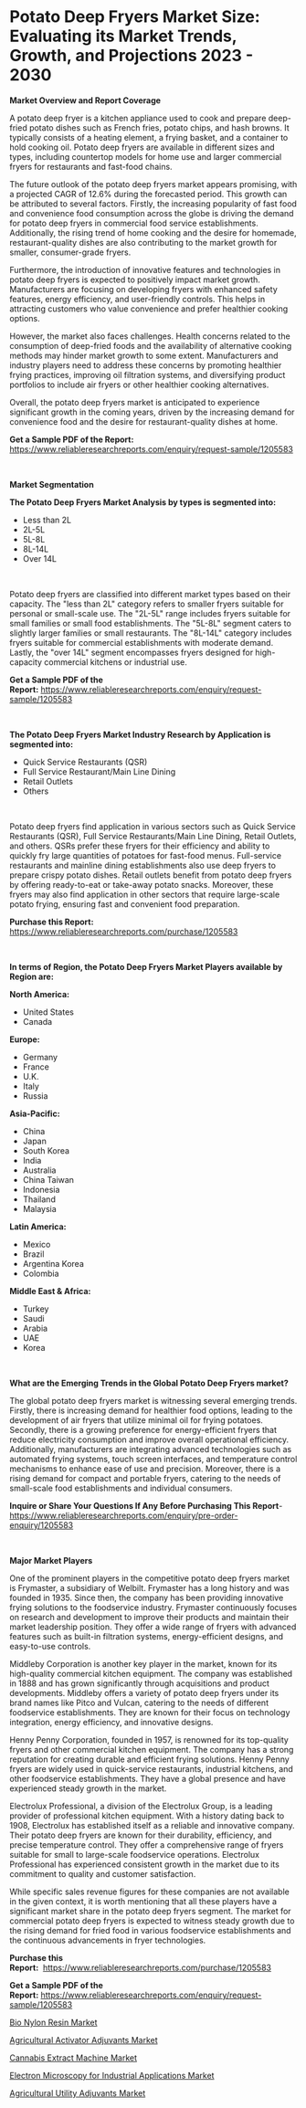 <p><h1>Potato Deep Fryers Market Size: Evaluating its Market Trends, Growth, and Projections 2023 - 2030</h1></p><p><strong>Market Overview and Report Coverage</strong></p>
<p><p>A potato deep fryer is a kitchen appliance used to cook and prepare deep-fried potato dishes such as French fries, potato chips, and hash browns. It typically consists of a heating element, a frying basket, and a container to hold cooking oil. Potato deep fryers are available in different sizes and types, including countertop models for home use and larger commercial fryers for restaurants and fast-food chains.</p><p>The future outlook of the potato deep fryers market appears promising, with a projected CAGR of 12.6% during the forecasted period. This growth can be attributed to several factors. Firstly, the increasing popularity of fast food and convenience food consumption across the globe is driving the demand for potato deep fryers in commercial food service establishments. Additionally, the rising trend of home cooking and the desire for homemade, restaurant-quality dishes are also contributing to the market growth for smaller, consumer-grade fryers.</p><p>Furthermore, the introduction of innovative features and technologies in potato deep fryers is expected to positively impact market growth. Manufacturers are focusing on developing fryers with enhanced safety features, energy efficiency, and user-friendly controls. This helps in attracting customers who value convenience and prefer healthier cooking options.</p><p>However, the market also faces challenges. Health concerns related to the consumption of deep-fried foods and the availability of alternative cooking methods may hinder market growth to some extent. Manufacturers and industry players need to address these concerns by promoting healthier frying practices, improving oil filtration systems, and diversifying product portfolios to include air fryers or other healthier cooking alternatives.</p><p>Overall, the potato deep fryers market is anticipated to experience significant growth in the coming years, driven by the increasing demand for convenience food and the desire for restaurant-quality dishes at home.</p></p>
<p><strong>Get a Sample PDF of the Report:</strong> <a href="https://www.reliableresearchreports.com/enquiry/request-sample/1205583">https://www.reliableresearchreports.com/enquiry/request-sample/1205583</a></p>
<p>&nbsp;</p>
<p><strong>Market Segmentation</strong></p>
<p><strong>The Potato Deep Fryers Market Analysis by types is segmented into:</strong></p>
<p><ul><li>Less than 2L</li><li>2L-5L</li><li>5L-8L</li><li>8L-14L</li><li>Over 14L</li></ul></p>
<p>&nbsp;</p>
<p><p>Potato deep fryers are classified into different market types based on their capacity. The "less than 2L" category refers to smaller fryers suitable for personal or small-scale use. The "2L-5L" range includes fryers suitable for small families or small food establishments. The "5L-8L" segment caters to slightly larger families or small restaurants. The "8L-14L" category includes fryers suitable for commercial establishments with moderate demand. Lastly, the "over 14L" segment encompasses fryers designed for high-capacity commercial kitchens or industrial use.</p></p>
<p><strong>Get a Sample PDF of the Report:</strong>&nbsp;<a href="https://www.reliableresearchreports.com/enquiry/request-sample/1205583">https://www.reliableresearchreports.com/enquiry/request-sample/1205583</a></p>
<p>&nbsp;</p>
<p><strong>The Potato Deep Fryers Market Industry Research by Application is segmented into:</strong></p>
<p><ul><li>Quick Service Restaurants (QSR)</li><li>Full Service Restaurant/Main Line Dining</li><li>Retail Outlets</li><li>Others</li></ul></p>
<p>&nbsp;</p>
<p><p>Potato deep fryers find application in various sectors such as Quick Service Restaurants (QSR), Full Service Restaurants/Main Line Dining, Retail Outlets, and others. QSRs prefer these fryers for their efficiency and ability to quickly fry large quantities of potatoes for fast-food menus. Full-service restaurants and mainline dining establishments also use deep fryers to prepare crispy potato dishes. Retail outlets benefit from potato deep fryers by offering ready-to-eat or take-away potato snacks. Moreover, these fryers may also find application in other sectors that require large-scale potato frying, ensuring fast and convenient food preparation.</p></p>
<p><strong>Purchase this Report:</strong>&nbsp; <a href="https://www.reliableresearchreports.com/purchase/1205583">https://www.reliableresearchreports.com/purchase/1205583</a></p>
<p>&nbsp;</p>
<p><strong>In terms of Region, the Potato Deep Fryers Market Players available by Region are:</strong></p>
<p>
    <p> <strong> North America: </strong>
        <ul>
            <li>United States</li>
            <li>Canada</li>
        </ul>
        </p> 
    <p> <strong> Europe: </strong>
        <ul>
            <li>Germany</li>
            <li>France</li>
            <li>U.K.</li>
            <li>Italy</li>
            <li>Russia</li>
        </ul>
        </p> 
    <p> <strong> Asia-Pacific: </strong>
        <ul>
            <li>China</li>
            <li>Japan</li>
            <li>South Korea</li>
            <li>India</li>
            <li>Australia</li>
            <li>China Taiwan</li>
            <li>Indonesia</li>
            <li>Thailand</li>
            <li>Malaysia</li>
        </ul>
        </p> 
    <p> <strong> Latin America: </strong>
        <ul>
            <li>Mexico</li>
            <li>Brazil</li>
            <li>Argentina Korea</li>
            <li>Colombia</li>
        </ul>
        </p> 
    <p> <strong> Middle East & Africa: </strong>
        <ul>
            <li>Turkey</li>
            <li>Saudi</li>
            <li>Arabia</li>
            <li>UAE</li>
            <li>Korea</li>
        </ul>
    </p>
    </p>
<p>&nbsp;</p>
<p><strong>What are the Emerging Trends in the Global Potato Deep Fryers market?</strong></p>
<p><p>The global potato deep fryers market is witnessing several emerging trends. Firstly, there is increasing demand for healthier food options, leading to the development of air fryers that utilize minimal oil for frying potatoes. Secondly, there is a growing preference for energy-efficient fryers that reduce electricity consumption and improve overall operational efficiency. Additionally, manufacturers are integrating advanced technologies such as automated frying systems, touch screen interfaces, and temperature control mechanisms to enhance ease of use and precision. Moreover, there is a rising demand for compact and portable fryers, catering to the needs of small-scale food establishments and individual consumers.</p></p>
<p><strong>Inquire or Share Your Questions If Any Before Purchasing This Report</strong>- <a href="https://www.reliableresearchreports.com/enquiry/pre-order-enquiry/1205583">https://www.reliableresearchreports.com/enquiry/pre-order-enquiry/1205583</a></p>
<p>&nbsp;</p>
<p><strong>Major Market Players</strong></p>
<p><p>One of the prominent players in the competitive potato deep fryers market is Frymaster, a subsidiary of Welbilt. Frymaster has a long history and was founded in 1935. Since then, the company has been providing innovative frying solutions to the foodservice industry. Frymaster continuously focuses on research and development to improve their products and maintain their market leadership position. They offer a wide range of fryers with advanced features such as built-in filtration systems, energy-efficient designs, and easy-to-use controls.</p><p>Middleby Corporation is another key player in the market, known for its high-quality commercial kitchen equipment. The company was established in 1888 and has grown significantly through acquisitions and product developments. Middleby offers a variety of potato deep fryers under its brand names like Pitco and Vulcan, catering to the needs of different foodservice establishments. They are known for their focus on technology integration, energy efficiency, and innovative designs.</p><p>Henny Penny Corporation, founded in 1957, is renowned for its top-quality fryers and other commercial kitchen equipment. The company has a strong reputation for creating durable and efficient frying solutions. Henny Penny fryers are widely used in quick-service restaurants, industrial kitchens, and other foodservice establishments. They have a global presence and have experienced steady growth in the market.</p><p>Electrolux Professional, a division of the Electrolux Group, is a leading provider of professional kitchen equipment. With a history dating back to 1908, Electrolux has established itself as a reliable and innovative company. Their potato deep fryers are known for their durability, efficiency, and precise temperature control. They offer a comprehensive range of fryers suitable for small to large-scale foodservice operations. Electrolux Professional has experienced consistent growth in the market due to its commitment to quality and customer satisfaction.</p><p>While specific sales revenue figures for these companies are not available in the given context, it is worth mentioning that all these players have a significant market share in the potato deep fryers segment. The market for commercial potato deep fryers is expected to witness steady growth due to the rising demand for fried food in various foodservice establishments and the continuous advancements in fryer technologies.</p></p>
<p><strong>Purchase this Report:</strong>&nbsp;&nbsp;<a href="https://www.reliableresearchreports.com/purchase/1205583">https://www.reliableresearchreports.com/purchase/1205583</a></p>
<p></p>
<p><strong>Get a Sample PDF of the Report:</strong>&nbsp;<a href="https://www.reliableresearchreports.com/enquiry/request-sample/1205583">https://www.reliableresearchreports.com/enquiry/request-sample/1205583</a></p>
<p><p><a href="https://medium.com/@randallbode/bio-nylon-resin-market-trends-forecast-and-competitive-analysis-to-2030-bddcd6575677">Bio Nylon Resin Market</a></p><p><a href="https://www.linkedin.com/pulse/agricultural-activator-adjuvants-market-size-growth-forecast/">Agricultural Activator Adjuvants Market</a></p><p><a href="https://medium.com/@hazelbrakus/cannabis-extract-machine-market-analysis-its-cagr-market-segmentation-and-global-industry-33673f6166d2">Cannabis Extract Machine Market</a></p><p><a href="https://github.com/rahu1505/Market-Research-Report-List-1/blob/main/electron-microscopy-for-industrial-applications-market.md">Electron Microscopy for Industrial Applications Market</a></p><p><a href="https://www.linkedin.com/pulse/agricultural-utility-adjuvants-market-size-2023-2030-global/">Agricultural Utility Adjuvants Market</a></p></p>